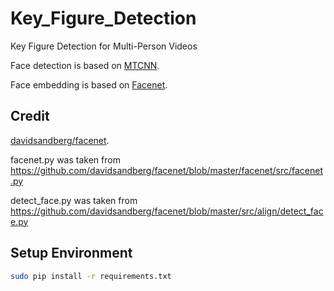 # Key_Figure_Detection

Key Figure Detection for Multi-Person Videos

Face detection is based on [MTCNN](https://kpzhang93.github.io/MTCNN_face_detection_alignment/index.html).

Face embedding is based on [Facenet](https://arxiv.org/abs/1503.03832).

## Credit

[davidsandberg/facenet](https://github.com/davidsandberg/facenet).

   facenet.py was taken from https://github.com/davidsandberg/facenet/blob/master/facenet/src/facenet.py

   detect_face.py was taken from https://github.com/davidsandberg/facenet/blob/master/src/align/detect_face.py

## Setup Environment

```bash
sudo pip install -r requirements.txt
```

